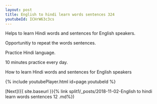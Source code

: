 ```yaml
---
layout: post
title: English to hindi learn words sentences 324 
youtubeId: ICHrW63c3cs
---
```

 
 
Helps to learn Hindi words and sentences for English speakers.

Opportunitiy to repeat the words sentences. 

Practice Hindi language. 
 
10 minutes practice every day. 
 
How to learn Hindi words and sentences for English speakers 
 
{% include youtubePlayer.html id=page.youtubeId %}
 
 
[Next]({{ site.baseurl }}{% link  split1/_posts/2018-11-02-English to hindi learn words sentences 12 .md%})
 
